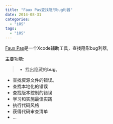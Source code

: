 ```yaml
---
title: "Faux Pas查找隐形bug利器"
date: 2014-08-31
categories:
  - "iOS"
tags:
  - "iOS"
---
```

<!--more-->
[Faux Pas](http://fauxpasapp.com)是一个Xcode辅助工具，查找隐形bug利器,

<!--more-->

主要功能:
>* 找出隐藏的**bug**。
* 查找资源文件的错误。
* 查找本地化的错误
* 查找版本控制的错误
* 学习和实施最佳实践
* 执行代码风格
* 获得代码审查清单
* ...
